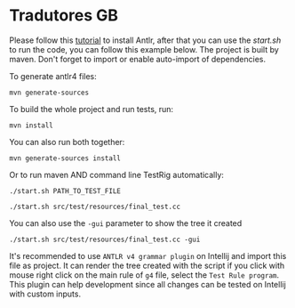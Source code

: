 # Tradutores GB
Please follow this [tutorial](https://www.antlr.org/) to install Antlr, after that you can use the *start.sh* to run the code, you can follow this example below.
The project is built by maven. Don't forget to import or enable auto-import of dependencies.

To generate antlr4 files:
 ```
mvn generate-sources
 ```
To build the whole project and run tests, run:
```
mvn install
```
You can also run both together:
```
mvn generate-sources install
```
 
Or to run maven AND command line TestRig automatically:
```
./start.sh PATH_TO_TEST_FILE

./start.sh src/test/resources/final_test.cc
```

You can also use the `-gui` parameter to show the tree it created
```
./start.sh src/test/resources/final_test.cc -gui
```

It's recommended to use `ANTLR v4 grammar plugin` on Intellij and import this file as project. It can render the tree created with the script if you click with mouse right click on the main rule of `g4` file, select the `Test Rule program`. This plugin can help development since all changes can be tested on Intellij with custom inputs.
